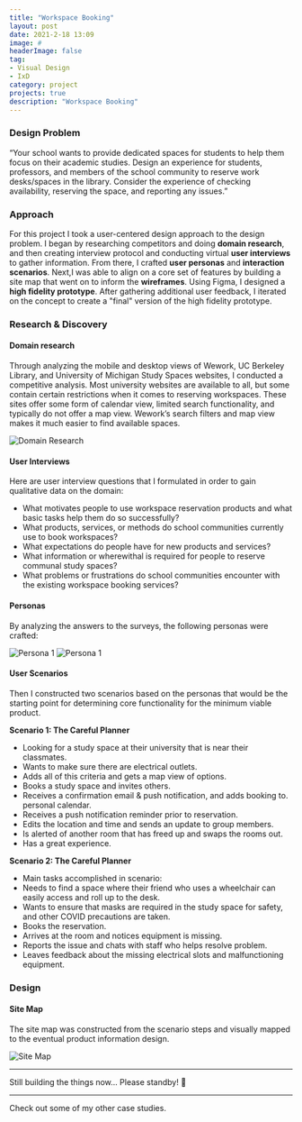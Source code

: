 ```yaml
---
title: "Workspace Booking"
layout: post
date: 2021-2-18 13:09
image: #
headerImage: false
tag:
- Visual Design
- IxD
category: project
projects: true
description: "Workspace Booking"
---
```


### Design Problem

“Your school wants to provide dedicated spaces for students to help them focus on their academic studies. Design an experience for students, professors, and members of the school community to reserve work desks/spaces in the library. Consider the experience of checking availability, reserving the space, and reporting any issues.”

### Approach

For this project I took a user-centered design approach to the design problem. I began by researching competitors and doing **domain research**, and then creating interview protocol and conducting virtual **user interviews** to gather information. From there, I crafted **user personas** and **interaction scenarios**. Next,I was able to align on a core set of features by building a site map that went on to inform the **wireframes**. Using Figma, I designed a **high fidelity prototype**. After gathering additional user feedback, I iterated on the concept to create a "final" version of the high fidelity prototype.

### Research & Discovery

#### Domain research

Through analyzing the mobile and desktop views of Wework, UC Berkeley Library, and University of Michigan Study Spaces websites, I conducted a competitive analysis. Most university websites are available to all, but some contain certain restrictions when it comes to reserving workspaces. These sites offer some form of calendar view, limited search functionality, and typically do not offer a map view. Wework’s search filters and map view makes it much easier to find available spaces.

<img src="http://nicholasgiles.com/assets/images/workspace/competitiveanalysis.svg" class="bigger-image" alt="Domain Research" />

#### User Interviews

Here are user interview questions that I formulated in order to gain qualitative data on the domain:
* What motivates people to use workspace reservation products and what basic tasks help them do so successfully?
* What products, services, or methods do school communities currently use to book workspaces?
* What expectations do people have for new products and services?
* What information or wherewithal is required for people to reserve communal study spaces?
* What problems or frustrations do school communities encounter with the existing workspace booking services?

#### Personas

By analyzing the answers to the surveys, the following personas were crafted:

<img src="http://nicholasgiles.com/assets/images/workspace/persona1.svg" class="bigger-image" alt="Persona 1" />

<img src="http://nicholasgiles.com/assets/images/workspace/persona2.svg" class="bigger-image" alt="Persona 1" />

#### User Scenarios

Then I constructed two scenarios based on the personas that would be the starting point for determining core functionality for the minimum viable product.

**Scenario 1: The Careful Planner**
* Looking for a study space at their university that is near their classmates.
* Wants to make sure there are electrical outlets.
* Adds all of this criteria and gets a map view of options.
* Books a study space and invites others.
* Receives a confirmation email & push notification, and adds booking to. personal calendar.
* Receives a push notification reminder prior to reservation.
* Edits the location and time and sends an update to group members.
* Is alerted of another room that has freed up and swaps the rooms out.
* Has a great experience.

**Scenario 2: The Careful Planner**
* Main tasks accomplished in scenario:
* Needs to find a space where their friend who uses a wheelchair can easily access and roll up to the desk.
* Wants to ensure that masks are required in the study space for safety, and other COVID precautions are taken.
* Books the reservation.
* Arrives at the room and notices equipment is missing.
* Reports the issue and chats with staff who helps resolve problem.
* Leaves feedback about the missing electrical slots and malfunctioning equipment.

### Design

#### Site Map

The site map was constructed from the scenario steps and visually mapped to the eventual product information design.

<img src="http://nicholasgiles.com/assets/images/workspace/sitemap.svg" class="bigger-image" alt="Site Map" />

---

Still building the things now... Please standby! 🙏

---

Check out some of my other <span class="evidence"><a href="https://nicholasgiles.com/projects/" style="text-decoration: none">case studies</a></span>.
